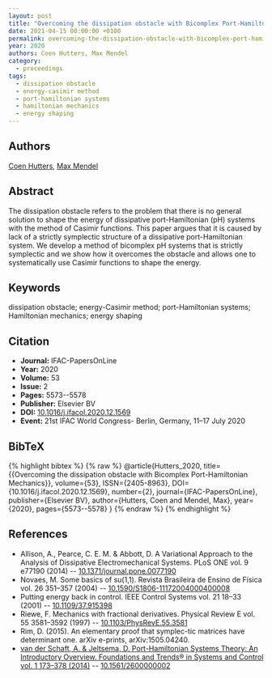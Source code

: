 ```yaml
---
layout: post
title: "Overcoming the dissipation obstacle with Bicomplex Port-Hamiltonian Mechanics"
date: 2021-04-15 00:00:00 +0100
permalink: overcoming-the-dissipation-obstacle-with-bicomplex-port-hamiltonian-mechanics
year: 2020
authors: Coen Hutters, Max Mendel
category:
  - proceedings
tags:
  - dissipation obstacle
  - energy-casimir method
  - port-hamiltonian systems
  - hamiltonian mechanics
  - energy shaping
---
```

 
## Authors
[Coen Hutters](authors/coen_hutters), [Max Mendel](authors/max_mendel)
 
## Abstract
The dissipation obstacle refers to the problem that there is no general solution to shape the energy of dissipative port-Hamiltonian (pH) systems with the method of Casimir functions. This paper argues that it is caused by lack of a strictly symplectic structure of a dissipative port-Hamiltonian system. We develop a method of bicomplex pH systems that is strictly symplectic and we show how it overcomes the obstacle and allows one to systematically use Casimir functions to shape the energy.
 
## Keywords
dissipation obstacle; energy-Casimir method; port-Hamiltonian systems; Hamiltonian mechanics; energy shaping
 
## Citation
- **Journal:** IFAC-PapersOnLine
- **Year:** 2020
- **Volume:** 53
- **Issue:** 2
- **Pages:** 5573--5578
- **Publisher:** Elsevier BV
- **DOI:** [10.1016/j.ifacol.2020.12.1569](https://doi.org/10.1016/j.ifacol.2020.12.1569)
- **Event:** 21st IFAC World Congress- Berlin, Germany, 11–17 July 2020
 
## BibTeX
{% highlight bibtex %}
{% raw %}
@article{Hutters_2020,
  title={{Overcoming the dissipation obstacle with Bicomplex Port-Hamiltonian Mechanics}},
  volume={53},
  ISSN={2405-8963},
  DOI={10.1016/j.ifacol.2020.12.1569},
  number={2},
  journal={IFAC-PapersOnLine},
  publisher={Elsevier BV},
  author={Hutters, Coen and Mendel, Max},
  year={2020},
  pages={5573--5578}
}
{% endraw %}
{% endhighlight %}
 
## References
- Allison, A., Pearce, C. E. M. & Abbott, D. A Variational Approach to the Analysis of Dissipative Electromechanical Systems. PLoS ONE vol. 9 e77190 (2014) -- [10.1371/journal.pone.0077190](https://doi.org/10.1371/journal.pone.0077190)
- Novaes, M. Some basics of su(1,1). Revista Brasileira de Ensino de Física vol. 26 351–357 (2004) -- [10.1590/S1806-11172004000400008](https://doi.org/10.1590/S1806-11172004000400008)
- Putting energy back in control. IEEE Control Systems vol. 21 18–33 (2001) -- [10.1109/37.915398](https://doi.org/10.1109/37.915398)
- Riewe, F. Mechanics with fractional derivatives. Physical Review E vol. 55 3581–3592 (1997) -- [10.1103/PhysRevE.55.3581](https://doi.org/10.1103/PhysRevE.55.3581)
- Rim, D. (2015). An elementary proof that symplec-tic matrices have determinant one. arXiv e-prints, arXiv:1505.04240.
- [van der Schaft, A. & Jeltsema, D. Port-Hamiltonian Systems Theory: An Introductory Overview. Foundations and Trends® in Systems and Control vol. 1 173–378 (2014)](port-hamiltonian-systems-theory-an-introductory-overview-journal) -- [10.1561/2600000002](https://doi.org/10.1561/2600000002)

